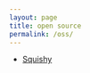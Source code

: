 ```yaml
---
layout: page
title: open source
permalink: /oss/
---
```


<div class="subsection">

* [Squishy](https://github.com/tmehlinger/squishy)

</div>
